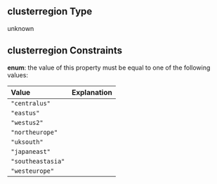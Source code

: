 ## clusterregion Type

unknown

## clusterregion Constraints

**enum**: the value of this property must be equal to one of the following values:

| Value             | Explanation |
| :---------------- | :---------- |
| `"centralus"`     |             |
| `"eastus"`        |             |
| `"westus2"`       |             |
| `"northeurope"`   |             |
| `"uksouth"`       |             |
| `"japaneast"`     |             |
| `"southeastasia"` |             |
| `"westeurope"`    |             |
